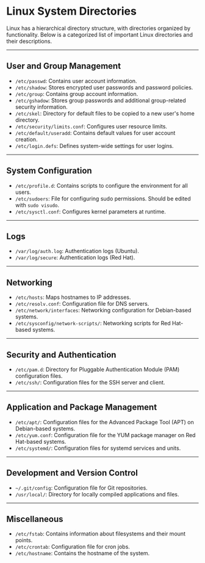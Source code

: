 # Linux System Directories

Linux has a hierarchical directory structure, with directories organized by functionality. Below is a categorized list of important Linux directories and their descriptions.

---

## User and Group Management

- `/etc/passwd`:  Contains user account information.
- `/etc/shadow`:  Stores encrypted user passwords and password policies.
- `/etc/group`:   Contains group account information.
- `/etc/gshadow`: Stores group passwords and additional group-related security information.
- `/etc/skel`:    Directory for default files to be copied to a new user's home directory.
- `/etc/security/limits.conf`: Configures user resource limits.
- `/etc/default/useradd`: Contains default values for user account creation.
- `/etc/login.defs`: Defines system-wide settings for user logins.

---

## System Configuration

- `/etc/profile.d`: Contains scripts to configure the environment for all users.
- `/etc/sudoers`: File for configuring sudo permissions. Should be edited with `sudo visudo`.
- `/etc/sysctl.conf`: Configures kernel parameters at runtime.

---

## Logs

- `/var/log/auth.log`: Authentication logs (Ubuntu).
- `/var/log/secure`:   Authentication logs (Red Hat).

---

## Networking

- `/etc/hosts`: Maps hostnames to IP addresses.
- `/etc/resolv.conf`: Configuration file for DNS servers.
- `/etc/network/interfaces`: Networking configuration for Debian-based systems.
- `/etc/sysconfig/network-scripts/`: Networking scripts for Red Hat-based systems.

---

## Security and Authentication

- `/etc/pam.d`: Directory for Pluggable Authentication Module (PAM) configuration files.
- `/etc/ssh/`:  Configuration files for the SSH server and client.

---

## Application and Package Management

- `/etc/apt/`: Configuration files for the Advanced Package Tool (APT) on Debian-based systems.
- `/etc/yum.conf`: Configuration file for the YUM package manager on Red Hat-based systems.
- `/etc/systemd/`: Configuration files for systemd services and units.

---

## Development and Version Control

- `~/.git/config`: Configuration file for Git repositories.
- `/usr/local/`:   Directory for locally compiled applications and files.

---

## Miscellaneous

- `/etc/fstab`:    Contains information about filesystems and their mount points.
- `/etc/crontab`:  Configuration file for cron jobs.
- `/etc/hostname`: Contains the hostname of the system.
